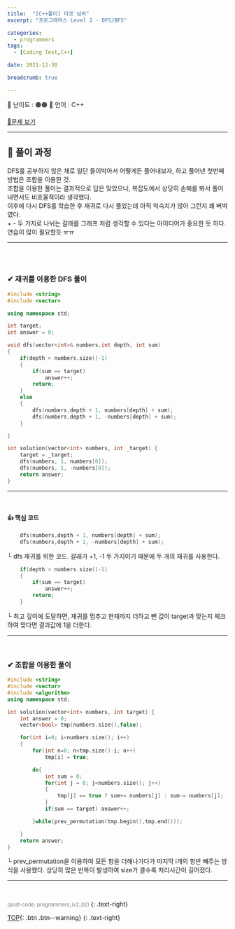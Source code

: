 ```yaml
---
title:  "[C++풀이] 타겟 넘버"
excerpt: "프로그래머스 Level 2 - DFS/BFS"

categories:
  - programmers
tags:
  - [Coding Test,C++]

date: 2021-12-30

breadcrumb: true

---
```


<div class="notice--warning" markdown=1>
 <span>📄 난이도 : 🟠🟠      </span>   
 <span>📄 언어 : C++  </span> 

 </div>
 


 [📂문제 보기](https://programmers.co.kr/learn/courses/30/lessons/43165) 

***
##  🔶 풀이 과정 
DFS를 공부하지 않은 채로 일단 들이박아서 어떻게든 풀어내보자, 하고 풀어낸 첫번째 방법은 조합을 이용한 것.    
조합을 이용한 풀이는 결과적으로 답은 맞았으나, 복잡도에서 상당히 손해를 봐서 풀어내면서도 비효율적이라 생각했다.  
이후에 다시 DFS를 학습한 후 재귀로 다시 풀었는데 아직 익숙치가 않아 그런지 꽤 버벅였다.  
\+ \- 두 가지로 나뉘는 갈래를 그래프 처럼 생각할 수 있다는 아이디어가 중요한 듯 하다.  
연습이 많이 필요할듯 ㅠㅠ
***
<br><br>

### ✔ 재귀를 이용한 DFS 풀이

```c++
#include <string>
#include <vector>

using namespace std;

int target;
int answer = 0;

void dfs(vector<int>& numbers,int depth, int sum)
{
    if(depth > numbers.size()-1)
    {
        if(sum == target)
            answer++;  
        return;
    }
    else
    {
        dfs(numbers,depth + 1, numbers[depth] + sum);
        dfs(numbers,depth + 1, -numbers[depth] + sum);
    }

}

int solution(vector<int> numbers, int _target) {
    target = _target;
    dfs(numbers, 1, numbers[0]);
    dfs(numbers, 1, -numbers[0]);
    return answer;
}
```

--- 
<br>

#### 👍 핵심 코드 
```c++
    dfs(numbers,depth + 1, numbers[depth] + sum);
    dfs(numbers,depth + 1, -numbers[depth] + sum);
```
└ dfs 재귀를 위한 코드. 갈래가 +1, -1 두 가지이기 때문에 두 개의 재귀를 사용한다. 

```c++
    if(depth > numbers.size()-1)
    {
        if(sum == target)
            answer++;  
        return;
    }
```
└ 최고 깊이에 도달하면, 재귀를 멈추고 현재까지 더하고 뺀 값이 target과 맞는지 체크하여 맞다면 결과값에 1을 더한다.

--- 
<br>

### ✔ 조합을 이용한 풀이

```c++
#include <string>
#include <vector>
#include <algorithm>
using namespace std;

int solution(vector<int> numbers, int target) {
    int answer = 0;
    vector<bool> tmp(numbers.size(),false);

    for(int i=0; i<numbers.size(); i++)
    {
        for(int n=0; n<tmp.size()-i; n++)
            tmp[i] = true;

        do{
            int sum = 0;
            for(int j = 0; j<numbers.size(); j++)
            {
                tmp[j] == true ? sum+= numbers[j] : sum-= numbers[j];
            }
            if(sum == target) answer++;

        }while(prev_permutation(tmp.begin(),tmp.end()));

    }
    return answer;
}
```
└ prev_permutation을 이용하여 모든 항을 더해나가다가 마지막 i개의 항만 빼주는 방식을 사용했다. 상당히 많은 반복이 발생하여 size가 클수록 처리시간이 길어졌다.

--- 
<br>


  <small style ="color:gray;">(post-code: programmers_lv2_02) </small> 
 {: .text-right}

[TOP](#){: .btn .btn--warning} 
{: .text-right}